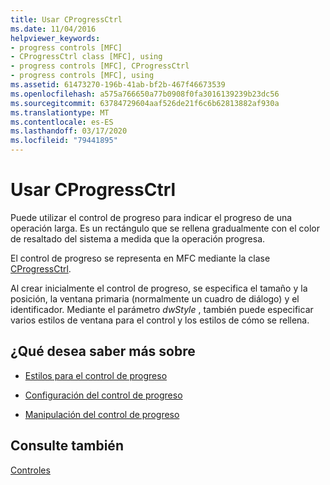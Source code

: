 ```yaml
---
title: Usar CProgressCtrl
ms.date: 11/04/2016
helpviewer_keywords:
- progress controls [MFC]
- CProgressCtrl class [MFC], using
- progress controls [MFC], CProgressCtrl
- progress controls [MFC], using
ms.assetid: 61473270-196b-41ab-bf2b-467f46673539
ms.openlocfilehash: a575a766650a77b0908f0fa3016139239b23dc56
ms.sourcegitcommit: 63784729604aaf526de21f6c6b62813882af930a
ms.translationtype: MT
ms.contentlocale: es-ES
ms.lasthandoff: 03/17/2020
ms.locfileid: "79441895"
---
```

# <a name="using-cprogressctrl"></a>Usar CProgressCtrl

Puede utilizar el control de progreso para indicar el progreso de una operación larga. Es un rectángulo que se rellena gradualmente con el color de resaltado del sistema a medida que la operación progresa.

El control de progreso se representa en MFC mediante la clase [CProgressCtrl](../mfc/reference/cprogressctrl-class.md).

Al crear inicialmente el control de progreso, se especifica el tamaño y la posición, la ventana primaria (normalmente un cuadro de diálogo) y el identificador. Mediante el parámetro *dwStyle* , también puede especificar varios estilos de ventana para el control y los estilos de cómo se rellena.

## <a name="what-do-you-want-to-know-more-about"></a>¿Qué desea saber más sobre

- [Estilos para el control de progreso](../mfc/styles-for-the-progress-control.md)

- [Configuración del control de progreso](../mfc/settings-for-the-progress-control.md)

- [Manipulación del control de progreso](../mfc/manipulating-the-progress-control.md)

## <a name="see-also"></a>Consulte también

[Controles](../mfc/controls-mfc.md)
